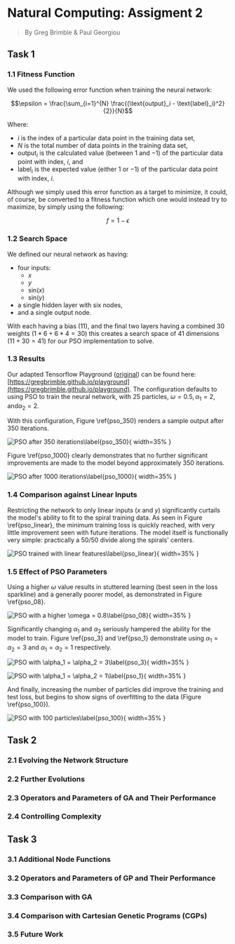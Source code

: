 # Natural Computing: Assigment 2

> By Greg Brimble & Paul Georgiou

## Task 1

### 1.1 Fitness Function

We used the following error function when training the neural network:

$$\epsilon = \frac{\sum_{i=1}^{N} \frac{(\text{output}_i - \text{label}_i)^2}{2}}{N}$$

Where:

- $i$ is the index of a particular data point in the training data set,
- $N$ is the total number of data points in the training data set,
- $\text{output}_i$ is the calculated value (between $1$ and $-1$) of the particular data point with index, $i$, and
- $\text{label}_i$ is the expected value (either $1$ or $-1$) of the particular data point with index, $i$.

Although we simply used this error function as a target to minimize, it could, of course, be converted to a fitness function which one would instead try to maximize, by simply using the following:

$$f = 1 - \epsilon$$

### 1.2 Search Space

We defined our neural network as having:

- four inputs:
  - $x$
  - $y$
  - $\text{sin}(x)$
  - $\text{sin}(y)$
- a single hidden layer with six nodes,
- and a single output node.

With each having a bias (11), and the final two layers having a combined 30 weights ($1 * 6 + 6 * 4 = 30$) this creates a search space of 41 dimensions ($11 + 30 = 41$) for our PSO implementation to solve.

### 1.3 Results

Our adapted Tensorflow Playground ([original](https://playground.tensorflow.org/)) can be found here: [https://gregbrimble.github.io/playground](https://gregbrimble.github.io/playground). The configuration defaults to using PSO to train the neural network, with 25 particles, $\omega = 0.5, \alpha_1 = 2, \text{and} \alpha_2 = 2$.

With this configuration, Figure \ref{pso_350} renders a sample output after 350 iterations.

![PSO after 350 iterations\label{pso_350}](./assets/pso_25_05_2_2_350.png){ width=35% }

Figure \ref{pso_1000} clearly demonstrates that no further significant improvements are made to the model beyond approximately 350 iterations.

![PSO after 1000 iterations\label{pso_1000}](./assets/pso_25_05_2_2_1000.png){ width=35% }

### 1.4 Comparison against Linear Inputs

Restricting the network to only linear inputs ($x$ and $y$) significantly curtails the model's ability to fit to the spiral training data. As seen in Figure \ref{pso_linear}, the minimum training loss is quickly reached, with very little improvement seen with future iterations. The model itself is functionally very simple: practically a 50/50 divide along the spirals' centers.

![PSO trained with linear features\label{pso_linear}](./assets/pso_25_05_2_2_350_linear.png){ width=35% }

### 1.5 Effect of PSO Parameters

Using a higher $\omega$ value results in stuttered learning (best seen in the loss sparkline) and a generally poorer model, as demonstrated in Figure \ref{pso_08}.

![PSO with a higher $\omega = 0.8$\label{pso_08}](./assets/pso_25_08_2_2_350.png){ width=35% }

Significantly changing $\alpha_1$ and $\alpha_2$ seriously hampered the ability for the model to train. Figure \ref{pso_3} and \ref{pso_1} demonstrate using $\alpha_1 = \alpha_2 = 3$ and $\alpha_1 = \alpha_2 = 1$ respectively.

![PSO with $\alpha_1 = \alpha_2 = 3$\label{pso_3}](./assets/pso_25_05_3_3_350.png){ width=35% }

![PSO with $\alpha_1 = \alpha_2 = 1$\label{pso_1}](./assets/pso_25_05_1_1_350.png){ width=35% }

And finally, increasing the number of particles did improve the training and test loss, but begins to show signs of overfitting to the data (Figure \ref{pso_100}).

![PSO with 100 particles\label{pso_100}](./assets/pso_100_05_2_2_350.png){ width=35% }

## Task 2

### 2.1 Evolving the Network Structure

### 2.2 Further Evolutions

### 2.3 Operators and Parameters of GA and Their Performance

### 2.4 Controlling Complexity

## Task 3

### 3.1 Additional Node Functions

### 3.2 Operators and Parameters of GP and Their Performance

### 3.3 Comparison with GA

### 3.4 Comparison with Cartesian Genetic Programs (CGPs)

### 3.5 Future Work
